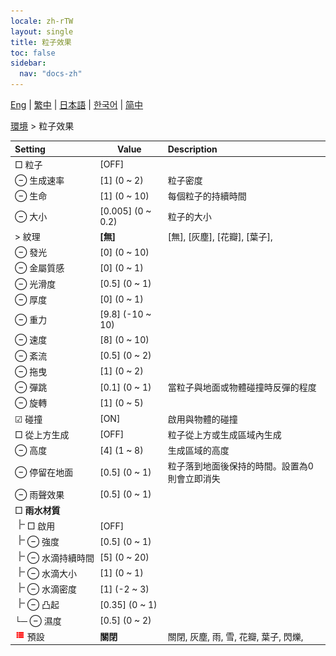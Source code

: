 ```yaml
---
locale: zh-rTW
layout: single
title: 粒子效果
toc: false
sidebar:
  nav: "docs-zh"
---
```

[Eng](/dancexr/menu/2025.4/scene/particles) | [繁中](/tw/dancexr/menu/2025.4/scene/particles) | [日本語](/jp/dancexr/menu/2025.4/scene/particles) | [한국어](/kr/dancexr/menu/2025.4/scene/particles) | [简中](/zh/dancexr/menu/2025.4/scene/particles)

[環境](../menu#環境) > 粒子效果



| Setting | Value | Description |
| :--- | --- | :--- |
|<nobr> □ 粒子</nobr>| [OFF] | 
|<nobr> ⊖ 生成速率</nobr>| [1] (0 ~ 2) | 粒子密度
|<nobr> ⊖ 生命</nobr>| [1] (0 ~ 10) | 每個粒子的持續時間
|<nobr> ⊖ 大小</nobr>| [0.005] (0 ~ 0.2) | 粒子的大小
|<nobr> > 紋理</nobr>| **[無]** | [無], [灰塵], [花瓣], [葉子],  |
|<nobr> ⊖ 發光</nobr>| [0] (0 ~ 10) | 
|<nobr> ⊖ 金屬質感</nobr>| [0] (0 ~ 1) | 
|<nobr> ⊖ 光滑度</nobr>| [0.5] (0 ~ 1) | 
|<nobr> ⊖ 厚度</nobr>| [0] (0 ~ 1) | 
|<nobr> ⊖ 重力</nobr>| [9.8] (-10 ~ 10) | 
|<nobr> ⊖ 速度</nobr>| [8] (0 ~ 10) | 
|<nobr> ⊖ 紊流</nobr>| [0.5] (0 ~ 2) | 
|<nobr> ⊖ 拖曳</nobr>| [1] (0 ~ 2) | 
|<nobr> ⊖ 彈跳</nobr>| [0.1] (0 ~ 1) | 當粒子與地面或物體碰撞時反彈的程度
|<nobr> ⊖ 旋轉</nobr>| [1] (0 ~ 5) | 
|<nobr> ☑ 碰撞</nobr>| [ON] | 啟用與物體的碰撞
|<nobr> □ 從上方生成</nobr>| [OFF] | 粒子從上方或生成區域內生成
|<nobr> ⊖ 高度</nobr>| [4] (1 ~ 8) | 生成區域的高度
|<nobr> ⊖ 停留在地面</nobr>| [0.5] (0 ~ 1) | 粒子落到地面後保持的時間。設置為0則會立即消失
|<nobr> ⊖ 雨聲效果</nobr>| [0.5] (0 ~ 1) | 
|<nobr> □ <b>雨水材質</b></nobr>| | 
|<nobr><img src="/images/icon/ic_line_t.png"/> □ 啟用</nobr>| [OFF] | 
|<nobr><img src="/images/icon/ic_line_t.png"/> ⊖ 強度</nobr>| [0.5] (0 ~ 1) | 
|<nobr><img src="/images/icon/ic_line_t.png"/> ⊖ 水滴持續時間</nobr>| [5] (0 ~ 20) | 
|<nobr><img src="/images/icon/ic_line_t.png"/> ⊖ 水滴大小</nobr>| [1] (0 ~ 1) | 
|<nobr><img src="/images/icon/ic_line_t.png"/> ⊖ 水滴密度</nobr>| [1] (-2 ~ 3) | 
|<nobr><img src="/images/icon/ic_line_t.png"/> ⊖ 凸起</nobr>| [0.35] (0 ~ 1) | 
|<nobr>└─ ⊖ 濕度</nobr>| [0.5] (0 ~ 2) | 
|<nobr><img src="/images/icon/ic_list.png" alt="list icon"/> 預設</nobr>| **關閉** | 關閉, 灰塵, 雨, 雪, 花瓣, 葉子, 閃爍,  |
